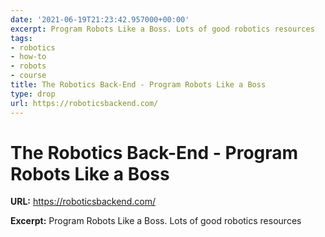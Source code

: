 ```yaml
---
date: '2021-06-19T21:23:42.957000+00:00'
excerpt: Program Robots Like a Boss. Lots of good robotics resources
tags:
- robotics
- how-to
- robots
- course
title: The Robotics Back-End - Program Robots Like a Boss
type: drop
url: https://roboticsbackend.com/
---
```


# The Robotics Back-End - Program Robots Like a Boss

**URL:** https://roboticsbackend.com/

**Excerpt:** Program Robots Like a Boss. Lots of good robotics resources
